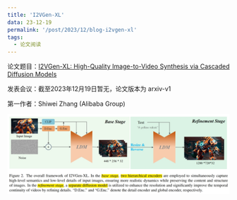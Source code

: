 ```yaml
---
title: 'I2VGen-XL'
data: 23-12-19
permalink: '/post/2023/12/blog-i2vgen-xl'
tags:
  - 论文阅读
---
```


<p style="text-align:justify; text-justify:inter-ideograph;"> 论文题目：<a href="https://arxiv.org/abs/2311.04145" target="_blank" title="I2VGen-XL">I2VGen-XL: High-Quality Image-to-Video Synthesis via Cascaded Diffusion Models</a></p>

<p style="text-align:justify; text-justify:inter-ideograph;">发表会议：截至2023年12月19日暂无，论文版本为 arxiv-v1</p>

<p style="text-align:justify; text-justify:inter-ideograph;">第一作者：Shiwei Zhang (Alibaba Group)</p>

![I2VGen-XL architecture](/images/paper_I2VGen-XL_architecture.png)